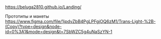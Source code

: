  https://beluga2810.github.io/Landing/

Прототипы и макеты
 https://www.figma.com/file/1jpdvZbB4PgLPFgjOQ6zM1/Trans-Light-%2B-(Copy)?type=design&node-id=0%3A1&mode=design&t=7SbWZC5g4uNaSzYN-1